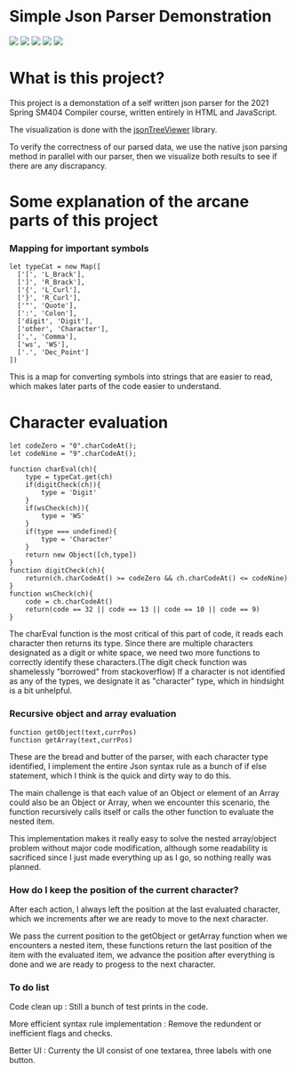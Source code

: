 # Simple Json Parser Demonstration

![](https://img.shields.io/github/stars/renewrr/JsonParser) ![](https://img.shields.io/github/forks/renewrr/JsonParser) ![](https://img.shields.io/github/tag/renewrr/JsonParser) ![](https://img.shields.io/github/release/renewrr/JsonParser) ![](https://img.shields.io/github/issues/renewrr/JsonParser)

# What is this project?
This project is a demonstation of a self written json parser for the 2021 Spring SM404 Compiler course, written entirely in HTML and JavaScript.

The visualization is done with the [jsonTreeViewer](https://github.com/summerstyle/jsonTreeViewer) library.

To verify the correctness of our parsed data, we use the native json parsing method in parallel with our parser, then we visualize both results to see if there are any discrapancy.

# Some explanation of the arcane parts of this project

### Mapping for important symbols

	let typeCat = new Map([
	  ['[', 'L_Brack'],
	  [']', 'R_Brack'],
	  ['{', 'L_Curl'],
	  ['}', 'R_Curl'],
	  ['"', 'Quote'],
	  [':', 'Colon'],
	  ['digit', 'Digit'],
	  ['other', 'Character'],
	  [',', 'Comma'],
	  ['ws', 'WS'],
	  ['.', 'Dec_Point']
	])
This is a map for converting symbols into strings that are easier to read, which makes later parts of the code easier to understand.

# Character evaluation
	let codeZero = "0".charCodeAt();
	let codeNine = "9".charCodeAt();

	function charEval(ch){
		type = typeCat.get(ch)
		if(digitCheck(ch)){
			type = 'Digit'
		}
		if(wsCheck(ch)){
			type = 'WS'
		}
		if(type === undefined){
			type = 'Character'
		}
		return new Object([ch,type])
	}
	function digitCheck(ch){
		return(ch.charCodeAt() >= codeZero && ch.charCodeAt() <= codeNine)
	}
	function wsCheck(ch){
		code = ch.charCodeAt() 
		return(code == 32 || code == 13 || code == 10 || code == 9)
	}
The charEval function is the most critical of this part of code, it reads each character then returns its type.
Since there are multiple characters designated as a digit or white space, we need two more functions to correctly identify these characters.(The digit check function was shamelessly "borrowed" from stackoverflow)
If a character is not identified as any of the types, we designate it as "character" type, which in hindsight is a bit unhelpful.

### Recursive object and array evaluation

	function getObject(text,currPos)
	function getArray(text,currPos)

These are the bread and butter of the parser, with each character type identified, I implement the entire Json syntax rule as a bunch of if else statement, which I think is the quick and dirty way to do this.

The main challenge is that each value of an Object or element of an Array could also be an Object or Array, when we encounter this scenario, the function recursively calls itself or calls the other function to evaluate the nested item.

This implementation makes it really easy to solve the nested array/object problem without major code modification, although some readability is sacrificed since I just made everything up as I go, so nothing really was planned.

### How do I keep the position of the current character?

After each action, I always left the position at the last evaluated character, which we increments after we are ready to move to the next character.

We pass the current position to the getObject or getArray function when we encounters a nested item, these functions return the last position of the item with the evaluated item, we advance the position after everything is done and we are ready to progess to the next character.

### To do list

Code clean up : Still a bunch of test prints in the code.

More efficient syntax rule implementation : Remove the redundent or inefficient flags and checks.

Better UI : Currenty the UI consist of one textarea, three labels with one button.